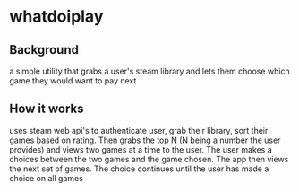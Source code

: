 # whatdoiplay

## Background
a simple utility that grabs a user's steam library
and lets them choose which game they would want to pay next

## How it works
uses steam web api's to authenticate user, grab their library,
sort their games based on rating. Then grabs the top N (N being
a number the user provides) and views two games at a time
to the user. The user makes a choices between the two games and 
the game chosen. The app then views the next set of games.
The choice continues until the user has made a choice on all games